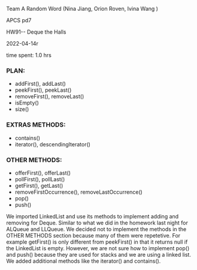Team A Random Word (Nina Jiang, Orion Roven, Ivina Wang )

APCS pd7

HW91-- Deque the Halls

2022-04-14r

time spent: 1.0 hrs


### PLAN:
* addFirst(), addLast()
* peekFirst(), peekLast()
* removeFirst(), removeLast()
* isEmpty()
* size()

### EXTRAS METHODS:
* contains()
* iterator(), descendingIterator()

### OTHER METHODS:
* offerFirst(), offerLast()
* pollFirst(), pollLast()
* getFirst(), getLast()
* removeFirstOccurrence(), removeLastOccurrence()
* pop()
* push()


We imported LinkedList and use its methods to implement adding and removing for Deque.
Similar to what we did in the homework last night for ALQueue and LLQueue.
We decided not to implement the methods in the OTHER METHODS section because many of them were repetetive. For example getFirst() is only different from peekFirst() in that it returns null if the LinkedList is empty.
However, we are not sure how to implement pop() and push() because they are used for stacks and we are using a linked list.
We added additional methods like the iterator() and contains(). 
